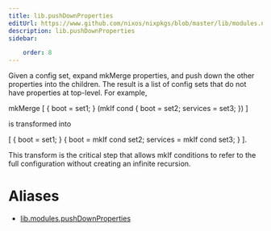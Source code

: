 ```yaml
---
title: lib.pushDownProperties
editUrl: https://www.github.com/nixos/nixpkgs/blob/master/lib/modules.nix#L879C24
description: lib.pushDownProperties
sidebar:

    order: 8
---
```


Given a config set, expand mkMerge properties, and push down the
other properties into the children.  The result is a list of
config sets that do not have properties at top-level.  For
example,

mkMerge [ { boot = set1; } (mkIf cond { boot = set2; services = set3; }) ]

is transformed into

[ { boot = set1; } { boot = mkIf cond set2; services = mkIf cond set3; } ].

This transform is the critical step that allows mkIf conditions
to refer to the full configuration without creating an infinite
recursion.


# Aliases

- [lib.modules.pushDownProperties](reference/lib/modules/lib-modules-pushDownProperties)


